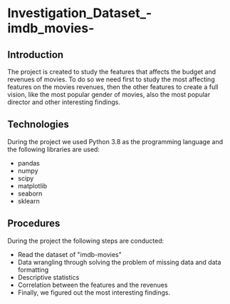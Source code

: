 # Investigation_Dataset_-imdb_movies-
## Introduction
The project is created to study the features that affects the budget and revenues of movies. To do so we need first to study the most affecting features on the movies revenues, then the other features to create a full vision, like the most popular gender of movies, also the most popular director and other interesting findings.

## Technologies
During the project we used Python 3.8 as the programming language and the following libraries are used:

- pandas
- numpy
- scipy
- matplotlib
- seaborn
- sklearn

## Procedures
During the project the following steps are conducted:

- Read the dataset of "imdb-movies"
- Data wrangling through solving the problem of missing data and data formatting
- Descriptive statistics
- Correlation between the features and the revenues
- Finally, we figured out the most interesting findings.
